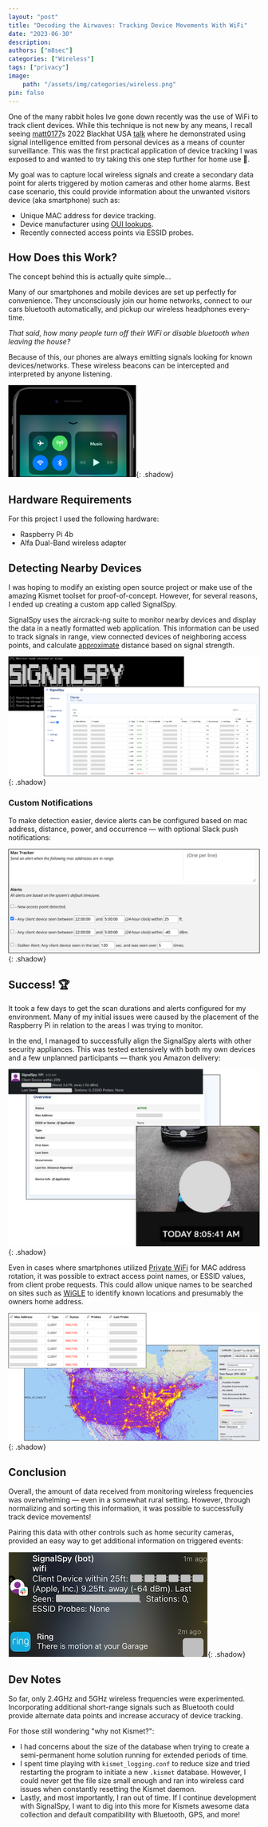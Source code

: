 ```yaml
---
layout: "post"
title: "Decoding the Airwaves: Tracking Device Movements With WiFi"
date: "2023-06-30"
description: 
authors: ["m8sec"]
categories: ["Wireless"]
tags: ["privacy"]
image: 
    path: "/assets/img/categories/wireless.png"
pin: false
---
```



One of the many rabbit holes Ive gone down recently was the use of WiFi to track client devices. While this technique is not new by any means, I recall seeing [matt0177](https://twitter.com/matt0177)s 2022 Blackhat USA [talk](https://i.blackhat.com/USA-22/Thursday/US-22-Edmondson-Chasing-Your-Tail.pdf) where he demonstrated using signal intelligence emitted from personal devices as a means of counter surveillance. This was the first practical application of device tracking I was exposed to and wanted to try taking this one step further for home use 📶.

My goal was to capture local wireless signals and create a secondary data point for alerts triggered by motion cameras and other home alarms. Best case scenario, this could provide information about the unwanted visitors device (aka smartphone) such as:
* Unique MAC address for device tracking.
* Device manufacturer using [OUI lookups](https://www.wireshark.org/tools/oui-lookup.html).
* Recently connected access points via ESSID probes.


## How Does this Work?
The concept behind this is actually quite simple…

Many of our smartphones and mobile devices are set up perfectly for convenience. They unconsciously join our home networks, connect to our cars bluetooth automatically, and pickup our wireless headphones every-time.

*That said, how many people turn off their WiFi or disable bluetooth when leaving the house?*

Because of this, our phones are always emitting signals looking for known devices/networks. These wireless beacons can be intercepted and interpreted by anyone listening.

![](/assets/img/posts/device-tracking-with-wifi/img_1.png){: .shadow}

## Hardware Requirements
For this project I used the following hardware:
* Raspberry Pi 4b
* Alfa Dual-Band wireless adapter


## Detecting Nearby Devices
I was hoping to modify an existing open source project or make use of the amazing Kismet toolset for proof-of-concept. However, for several reasons, I ended up creating a custom app called SignalSpy.

SignalSpy uses the aircrack-ng suite to monitor nearby devices and display the data in a neatly formatted web application. This information can be used to track signals in range, view connected devices of neighboring access points, and calculate [approximate](https://github.com/ANRGUSC/WirelessRangeEstimation) distance based on signal strength.

![](/assets/img/posts/device-tracking-with-wifi/img_2.png){: .shadow}

### Custom Notifications
To make detection easier, device alerts can be configured based on mac address, distance, power, and occurrence — with optional Slack push notifications:

![](/assets/img/posts/device-tracking-with-wifi/img_3.png){: .shadow}


## Success! 🏆
It took a few days to get the scan durations and alerts configured for my environment. Many of my initial issues were caused by the placement of the Raspberry Pi in relation to the areas I was trying to monitor.

In the end, I managed to successfully align the SignalSpy alerts with other security appliances. This was tested extensively with both my own devices and a few unplanned participants — thank you Amazon delivery:

![](/assets/img/posts/device-tracking-with-wifi/img_4.png){: .shadow}

Even in cases where smartphones utilized [Private WiFi](https://support.apple.com/guide/security/wi-fi-privacy-secb9cb3140c/web) for MAC address rotation, it was possible to extract access point names, or ESSID values, from client probe requests. This could allow unique names to be searched on sites such as [WiGLE](https://wigle.net/) to identify known locations and presumably the owners home address.

![](/assets/img/posts/device-tracking-with-wifi/img_5.png){: .shadow}


## Conclusion
Overall, the amount of data received from monitoring wireless frequencies was overwhelming — even in a somewhat rural setting. However, through normalizing and sorting this information, it was possible to successfully track device movements!

Pairing this data with other controls such as home security cameras, provided an easy way to get additional information on triggered events:

![](/assets/img/posts/device-tracking-with-wifi/img_6.png){: .shadow}


## Dev Notes
So far, only 2.4GHz and 5GHz wireless frequencies were experimented. Incorporating additional short-range signals such as Bluetooth could provide alternate data points and increase accuracy of device tracking.

For those still wondering "why not Kismet?":
* I had concerns about the size of the database when trying to create a semi-permanent home solution running for extended periods of time.
* I spent time playing with `kismet_logging.conf` to reduce size and tried restarting the program to initiate a new `.kismet` database. However, I could never get the file size small enough and ran into wireless card issues when constantly resetting the Kismet daemon.
* Lastly, and most importantly, I ran out of time. If I continue development with SignalSpy, I want to dig into this more for Kismets awesome data collection and default compatibility with Bluetooth, GPS, and more!
